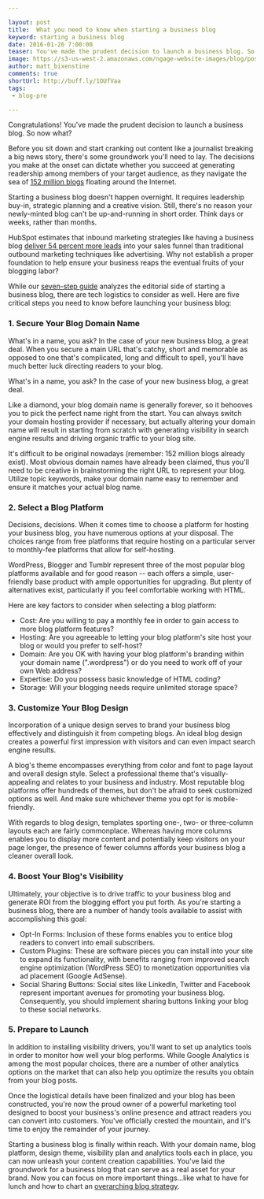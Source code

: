 ```yaml
---

layout: post
title:  What you need to know when starting a business blog
keyword: starting a business blog
date: 2016-01-26 7:00:00
teaser: You've made the prudent decision to launch a business blog. So now what?
image: https://s3-us-west-2.amazonaws.com/ngage-website-images/blog/post-images/what-you-need-to-know-when-starting-a-business-blog.jpg
author: matt_bixenstine
comments: true
shortUrl: http://buff.ly/1OUfVaa
tags:
 - blog-pre

---
```


Congratulations! You've made the prudent decision to launch a business blog. So now what?

Before you sit down and start cranking out content like a journalist breaking a big news story, there's some groundwork you'll need to lay. The decisions you make at the onset can dictate whether you succeed at generating readership among members of your target audience, as they navigate the sea of <a href="http://www.wpvirtuoso.com/how-many-blogs-are-on-the-internet/" target="_blank">152 million blogs</a> floating around the Internet.

<a class="tweet-quote">Starting a business blog doesn't happen overnight.</a> It requires leadership buy-in, strategic planning and a creative vision. Still, there's no reason your newly-minted blog can't be up-and-running in short order. Think days or weeks, rather than months.

HubSpot estimates that inbound marketing strategies like having a business blog [deliver 54 percent more leads](http://ngagecontent.com/2015/10/05/content-marketing-stats-blog/) into your sales funnel than traditional outbound marketing techniques like advertising. Why not establish a proper foundation to help ensure your business reaps the eventual fruits of your blogging labor?

While our [seven-step guide](http://ngagecontent.com/2016/01/19/how-to-blog-for-business/) analyzes the editorial side of starting a business blog, there are tech logistics to consider as well. Here are five critical steps you need to know before launching your business blog:

### 1. Secure Your Blog Domain Name

What's in a name, you ask? In the case of your new business blog, a great deal. When you secure a main URL that's catchy, short and memorable as opposed to one that's complicated, long and difficult to spell, you'll have much better luck directing readers to your blog.

<span><a class="tweet-quote">What's in a name, you ask? In the case of your new business blog, a great deal.</a></span>

Like a diamond, your blog domain name is generally forever, so it behooves you to pick the perfect name right from the start. You can always switch your domain hosting provider if necessary, but actually altering your domain name will result in starting from scratch with generating visibility in search engine results and driving organic traffic to your blog site.

It's difficult to be original nowadays (remember: 152 million blogs already exist). Most obvious domain names have already been claimed, thus you'll need to be creative in brainstorming the right URL to represent your blog. Utilize topic keywords, make your domain name easy to remember and ensure it matches your actual blog name.

### 2. Select a Blog Platform

Decisions, decisions. When it comes time to choose a platform for hosting your business blog, you have numerous options at your disposal. The choices range from free platforms that require hosting on a particular server to monthly-fee platforms that allow for self-hosting.

WordPress, Blogger and Tumblr represent three of the most popular blog platforms available and for good reason -- each offers a simple, user-friendly base product with ample opportunities for upgrading. But plenty of alternatives exist, particularly if you feel comfortable working with HTML.

Here are key factors to consider when selecting a blog platform:

* Cost: Are you willing to pay a monthly fee in order to gain access to more blog platform features?
* Hosting: Are you agreeable to letting your blog platform's site host your blog or would you prefer to self-host?
* Domain: Are you OK with having your blog platform's branding within your domain name (".wordpress") or do you need to work off of your own Web address?
* Expertise: Do you possess basic knowledge of HTML coding?
* Storage: Will your blogging needs require unlimited storage space?

### 3. Customize Your Blog Design

Incorporation of a unique design serves to brand your business blog effectively and distinguish it from competing blogs. An ideal blog design creates a powerful first impression with visitors and can even impact search engine results.

A blog's theme encompasses everything from color and font to page layout and overall design style. Select a professional theme that's visually-appealing and relates to your business and industry. Most reputable blog platforms offer hundreds of themes, but don't be afraid to seek customized options as well. And make sure whichever theme you opt for is mobile-friendly.

With regards to blog design, templates sporting one-, two- or three-column layouts each are fairly commonplace. Whereas having more columns enables you to display more content and potentially keep visitors on your page longer, the presence of fewer columns affords your business blog a cleaner overall look.

### 4. Boost Your Blog's Visibility

Ultimately, your objective is to drive traffic to your business blog and generate ROI from the blogging effort you put forth. As you're starting a business blog, there are a number of handy tools available to assist with accomplishing this goal:

* Opt-In Forms: Inclusion of these forms enables you to entice blog readers to convert into email subscribers.
* Custom Plugins: These are software pieces you can install into your site to expand its functionality, with benefits ranging from improved search engine optimization (WordPress SEO) to monetization opportunities via ad placement (Google AdSense).
* Social Sharing Buttons: Social sites like LinkedIn, Twitter and Facebook represent important avenues for promoting your business blog. Consequently, you should implement sharing buttons linking your blog to these social networks.

### 5. Prepare to Launch

In addition to installing visibility drivers, you'll want to set up analytics tools in order to monitor how well your blog performs. While Google Analytics is among the most popular choices, there are a number of other analytics options on the market that can also help you optimize the results you obtain from your blog posts.

Once the logistical details have been finalized and your blog has been constructed, you're now the proud owner of a powerful marketing tool designed to boost your business's online presence and attract readers you can convert into customers. You've officially crested the mountain, and it's time to enjoy the remainder of your journey.

Starting a business blog is finally within reach. With your domain name, blog platform, design theme, visibility plan and analytics tools each in place, you can now unleash your content creation capabilities. You've laid the groundwork for a business blog that can serve as a real asset for your brand. Now you can focus on more important things...like what to have for lunch and how to chart an [overarching blog strategy](http://ngagecontent.com/2016/01/21/step-by-step-blog-strategy-guide/).
